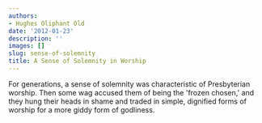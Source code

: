```yaml
---
authors:
- Hughes Oliphant Old
date: '2012-01-23'
description: ''
images: []
slug: sense-of-solemnity
title: A Sense of Solemnity in Worship
---
```


For generations, a sense of solemnity was characteristic of Presbyterian worship. Then some wag accused them of being the 'frozen chosen,' and they hung their heads in shame and traded in simple, dignified forms of worship for a more giddy form of godliness.